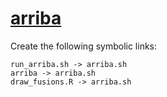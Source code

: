 # [arriba](https://hpc.nih.gov/apps/arriba.html)

Create the following symbolic links:
```
run_arriba.sh -> arriba.sh
arriba -> arriba.sh
draw_fusions.R -> arriba.sh
```
